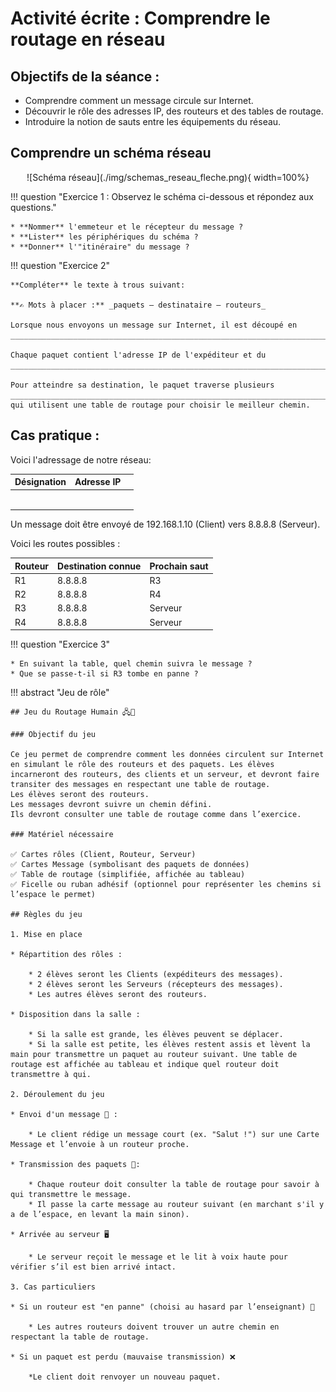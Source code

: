 # Activité écrite : Comprendre le routage en réseau

## Objectifs de la séance :

* Comprendre comment un message circule sur Internet.
* Découvrir le rôle des adresses IP, des routeurs et des tables de routage.
* Introduire la notion de sauts entre les équipements du réseau.

## Comprendre un schéma réseau

<center>![Schéma réseau](./img/schemas_reseau_fleche.png){ width=100%}</center>

!!! question "Exercice 1 : Observez le schéma ci-dessous et répondez aux questions."

    * **Nommer** l'emmeteur et le récepteur du message ?
    * **Lister** les périphériques du schéma ?
    * **Donner** l'"itinéraire" du message ?

!!! question "Exercice 2"

    **Compléter** le texte à trous suivant:

    **✍️ Mots à placer :** _paquets – destinataire – routeurs_

    Lorsque nous envoyons un message sur Internet, il est découpé en ________________________________________________________________________________________. 

    Chaque paquet contient l'adresse IP de l'expéditeur et du ________________________________________________________________________________________. 

    Pour atteindre sa destination, le paquet traverse plusieurs ________________________________________________________________________________________ qui utilisent une table de routage pour choisir le meilleur chemin.

## Cas pratique :

Voici l'adressage de notre réseau:

| Désignation | Adresse IP |  |
| -- | -- | -- |
|  |  |  |
|  |  |  |
|  |  |  |
|  |  |  |
|  |  |  |
|  |  |  |

Un message doit être envoyé de 192.168.1.10 (Client) vers 8.8.8.8 (Serveur). 

Voici les routes possibles :

| Routeur | Destination connue | Prochain saut |
| -- | -- | -- | 
| R1 | 8.8.8.8 | R3 | 
| R2 | 8.8.8.8 | R4 | 
| R3 | 8.8.8.8 | Serveur | 
| R4 | 8.8.8.8 | Serveur | 

!!! question "Exercice 3"

    * En suivant la table, quel chemin suivra le message ?
    * Que se passe-t-il si R3 tombe en panne ?

!!! abstract "Jeu de rôle"

    ## Jeu du Routage Humain 🖧🎲

    ### Objectif du jeu

    Ce jeu permet de comprendre comment les données circulent sur Internet en simulant le rôle des routeurs et des paquets. Les élèves incarneront des routeurs, des clients et un serveur, et devront faire transiter des messages en respectant une table de routage.
    Les élèves seront des routeurs.
    Les messages devront suivre un chemin défini.
    Ils devront consulter une table de routage comme dans l’exercice.
    
    ### Matériel nécessaire

    ✅ Cartes rôles (Client, Routeur, Serveur)    
    ✅ Cartes Message (symbolisant des paquets de données)   
    ✅ Table de routage (simplifiée, affichée au tableau)    
    ✅ Ficelle ou ruban adhésif (optionnel pour représenter les chemins si l’espace le permet)    
    
    ## Règles du jeu

    1. Mise en place

    * Répartition des rôles :

        * 2 élèves seront les Clients (expéditeurs des messages).
        * 2 élèves seront les Serveurs (récepteurs des messages).
        * Les autres élèves seront des routeurs.
    
    * Disposition dans la salle :

        * Si la salle est grande, les élèves peuvent se déplacer.
        * Si la salle est petite, les élèves restent assis et lèvent la main pour transmettre un paquet au routeur suivant. Une table de routage est affichée au tableau et indique quel routeur doit transmettre à qui.

    2. Déroulement du jeu

    * Envoi d'un message 📩 : 

        * Le client rédige un message court (ex. "Salut !") sur une Carte Message et l’envoie à un routeur proche.

    * Transmission des paquets 🔀: 

        * Chaque routeur doit consulter la table de routage pour savoir à qui transmettre le message.
        * Il passe la carte message au routeur suivant (en marchant s'il y a de l’espace, en levant la main sinon).

    * Arrivée au serveur 🖥️

        * Le serveur reçoit le message et le lit à voix haute pour vérifier s’il est bien arrivé intact.

    3. Cas particuliers

    * Si un routeur est "en panne" (choisi au hasard par l’enseignant) 🛑

        * Les autres routeurs doivent trouver un autre chemin en respectant la table de routage.

    * Si un paquet est perdu (mauvaise transmission) ❌

        *Le client doit renvoyer un nouveau paquet.

